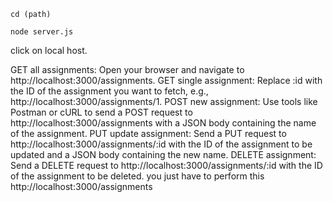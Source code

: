 ```cd (path)```

```node server.js```

click on local host.


GET all assignments: Open your browser and navigate to http://localhost:3000/assignments.
GET single assignment: Replace :id with the ID of the assignment you want to fetch, e.g., http://localhost:3000/assignments/1.
POST new assignment: Use tools like Postman or cURL to send a POST request to http://localhost:3000/assignments with a JSON body containing the name of the assignment.
PUT update assignment: Send a PUT request to http://localhost:3000/assignments/:id with the ID of the assignment to be updated and a JSON body containing the new name.
DELETE assignment: Send a DELETE request to http://localhost:3000/assignments/:id with the ID of the assignment to be deleted.
you just have to perform this   http://localhost:3000/assignments
